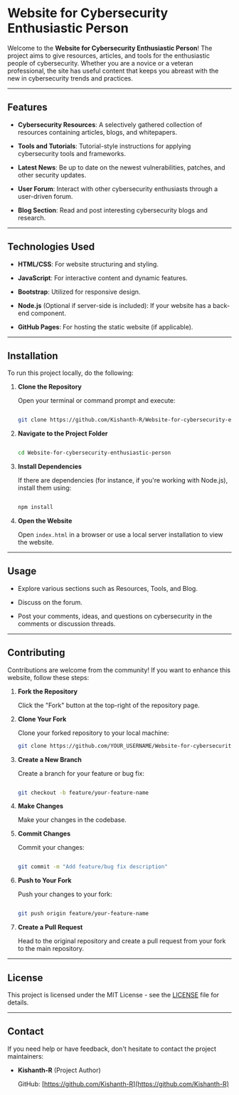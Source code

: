 # Website for Cybersecurity Enthusiastic Person

Welcome to the **Website for Cybersecurity Enthusiastic Person**! The project aims to give resources, articles, and tools for the enthusiastic people of cybersecurity. Whether you are a novice or a veteran professional, the site has useful content that keeps you abreast with the new in cybersecurity trends and practices.

---

## Features

* **Cybersecurity Resources**: A selectively gathered collection of resources containing articles, blogs, and whitepapers.

* **Tools and Tutorials**: Tutorial-style instructions for applying cybersecurity tools and frameworks.
* **Latest News**: Be up to date on the newest vulnerabilities, patches, and other security updates.
* **User Forum**: Interact with other cybersecurity enthusiasts through a user-driven forum.
* **Blog Section**: Read and post interesting cybersecurity blogs and research.
---

## Technologies Used

* **HTML/CSS**: For website structuring and styling.

* **JavaScript**: For interactive content and dynamic features.
* **Bootstrap**: Utilized for responsive design.
* **Node.js** (Optional if server-side is included): If your website has a back-end component.
* **GitHub Pages**: For hosting the static website (if applicable).
---

## Installation

To run this project locally, do the following:

1. **Clone the Repository**

   Open your terminal or command prompt and execute:
   ```bash

   git clone https://github.com/Kishanth-R/Website-for-cybersecurity-enthusiastic-person.git
   ```
2. **Navigate to the Project Folder**

   ```bash

   cd Website-for-cybersecurity-enthusiastic-person
   ```
3. **Install Dependencies**

   If there are dependencies (for instance, if you're working with Node.js), install them using:
   ```bash

   npm install
   ```
4. **Open the Website**

   Open `index.html` in a browser or use a local server installation to view the website.
---

## Usage

* Explore various sections such as Resources, Tools, and Blog.

* Discuss on the forum.
* Post your comments, ideas, and questions on cybersecurity in the comments or discussion threads.
---

## Contributing

Contributions are welcome from the community! If you want to enhance this website, follow these steps:

1. **Fork the Repository**

   Click the "Fork" button at the top-right of the repository page.
2. **Clone Your Fork**

   Clone your forked repository to your local machine:
   ```bash
   git clone https://github.com/YOUR_USERNAME/Website-for-cybersecurity-enthusiastic-person.git
   ```
   
3. **Create a New Branch**

   Create a branch for your feature or bug fix:
    ```bash

    git checkout -b feature/your-feature-name
    ```
4. **Make Changes**

   Make your changes in the codebase.
5. **Commit Changes**

   Commit your changes:
   ```bash

   git commit -m "Add feature/bug fix description"
   ```
6. **Push to Your Fork**

   Push your changes to your fork:
   ```bash

   git push origin feature/your-feature-name
   ```
7. **Create a Pull Request**

   Head to the original repository and create a pull request from your fork to the main repository.
---

## License

This project is licensed under the MIT License - see the [LICENSE](LICENSE) file for details.

---

## Contact

If you need help or have feedback, don't hesitate to contact the project maintainers:

* **Kishanth-R** (Project Author)

  GitHub: [https://github.com/Kishanth-R](https://github.com/Kishanth-R)
